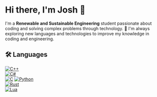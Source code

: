 # Hi there, I'm Josh 👋

I'm a **Renewable and Sustainable Engineering** student passionate about coding and solving complex problems through technology.
🌱 I'm always exploring new languages and technologies to improve my knowledge in coding and engineering.
## 🛠️ Languages
[![C++](https://img.shields.io/badge/-C%2B%2B-00599C?style=flat-square&logo=c%2B%2B&logoColor=white)](https://isocpp.org/)  
[![C#](https://img.shields.io/badge/-C%23-68217A?style=flat-square&logo=csharp&logoColor=white)](https://learn.microsoft.com/en-us/dotnet/csharp/)  
[![C](https://img.shields.io/badge/-C-00599C?style=flat-square&logo=c&logoColor=white)](https://en.wikipedia.org/wiki/C_(programming_language))  
[![Python](https://img.shields.io/badge/-Python-3776AB?style=flat-square&logo=python&logoColor=white)](https://www.python.org/)  
[![Rust](https://img.shields.io/badge/-Rust-000000?style=flat-square&logo=rust&logoColor=white)](https://www.rust-lang.org/)  
[![Lua](https://img.shields.io/badge/-Lua-2C2D72?style=flat-square&logo=lua&logoColor=white)](https://www.lua.org/)

